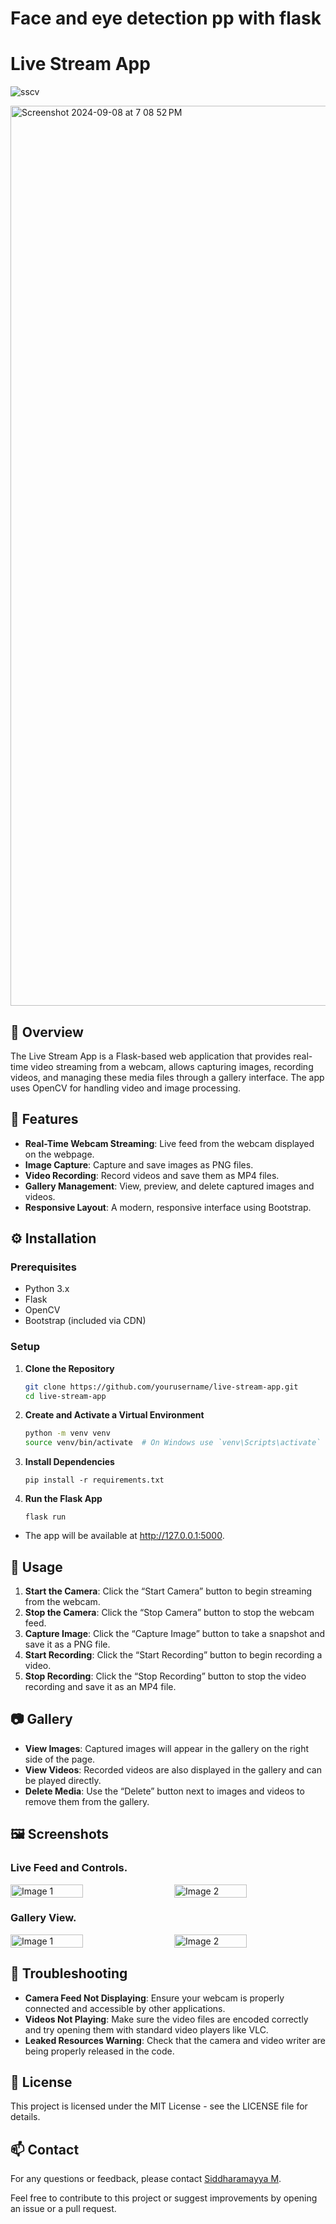 # Face and eye detection pp with flask

# Live Stream App

![sscv](https://github.com/user-attachments/assets/aefc8737-b7ea-4405-824c-0e65b39f2927)

<img width="1440" alt="Screenshot 2024-09-08 at 7 08 52 PM" src="https://github.com/user-attachments/assets/461bc869-180b-4427-a919-52acc700ab68">


## 🚀 Overview

The Live Stream App is a Flask-based web application that provides real-time video streaming from a webcam, allows capturing images, recording videos, and managing these media files through a gallery interface. The app uses OpenCV for handling video and image processing.

## 📸 Features

- **Real-Time Webcam Streaming**: Live feed from the webcam displayed on the webpage.
- **Image Capture**: Capture and save images as PNG files.
- **Video Recording**: Record videos and save them as MP4 files.
- **Gallery Management**: View, preview, and delete captured images and videos.
- **Responsive Layout**: A modern, responsive interface using Bootstrap.

## ⚙️ Installation

### Prerequisites

- Python 3.x
- Flask
- OpenCV
- Bootstrap (included via CDN)

### Setup

1. **Clone the Repository**

   ```bash
   git clone https://github.com/yourusername/live-stream-app.git
   cd live-stream-app
   ```

2. **Create and Activate a Virtual Environment**

    ```bash
    python -m venv venv
    source venv/bin/activate  # On Windows use `venv\Scripts\activate`
    ```

3. **Install Dependencies**
    ```
    pip install -r requirements.txt
    ```
4. **Run the Flask App**
    ```
    flask run
    ```
 - The app will be available at http://127.0.0.1:5000.


## 🎥 Usage

1. **Start the Camera**: Click the “Start Camera” button to begin streaming from the webcam.
2. **Stop the Camera**: Click the “Stop Camera” button to stop the webcam feed.
3. **Capture Image**: Click the “Capture Image” button to take a snapshot and save it as a PNG file.
4. **Start Recording**: Click the “Start Recording” button to begin recording a video.
5. **Stop Recording**: Click the “Stop Recording” button to stop the video recording and save it as an MP4 file.

## 📷 Gallery

- **View Images**: Captured images will appear in the gallery on the right side of the page.
- **View Videos**: Recorded videos are also displayed in the gallery and can be played directly.
- **Delete Media**: Use the “Delete” button next to images and videos to remove them from the gallery.

## 🖼️ Screenshots

### **Live Feed and Controls.**

<div style="display: flex; justify-content: space-between;">
  <img src="https://github.com/user-attachments/assets/31eb4029-30f4-4181-8720-337b4c66b1a9" alt="Image 1" style="width: 48%;"/>
  <img src="https://github.com/user-attachments/assets/2da671fd-03cc-4635-b447-7b7b5c24a49b" alt="Image 2" style="width: 48%;"/>
</div>



### **Gallery View.**

<div style="display: flex; justify-content: space-between;">
  <img src="https://github.com/user-attachments/assets/2b4fb4a2-7674-4a90-bb9e-d615a34340d2" alt="Image 1" style="width: 48%;"/>
  <img src="https://github.com/user-attachments/assets/f9088bcf-db54-4c4c-8b46-1c4447cd3e2c" alt="Image 2" style="width: 48%;"/>
</div>
  

## 🔧 Troubleshooting

- **Camera Feed Not Displaying**: Ensure your webcam is properly connected and accessible by other applications.
- **Videos Not Playing**: Make sure the video files are encoded correctly and try opening them with standard video players like VLC.
- **Leaked Resources Warning**: Check that the camera and video writer are being properly released in the code.

## 📄 License

This project is licensed under the MIT License - see the LICENSE file for details.

## 📫 Contact

For any questions or feedback, please contact [Siddharamayya M](https://github.com/mtptisid/).

Feel free to contribute to this project or suggest improvements by opening an issue or a pull request.
